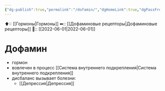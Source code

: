 ```yaml
---
{"dg-publish":true,"permalink":"/dofamin/","dgHomeLink":true,"dgPassFrontmatter":false}
---
```



⬆:: [[Гормоны|Гормоны]]
⬅:: [[Дофаминовые рецепторы|Дофаминовые рецепторы]]
📅:: [[2022-06-01|2022-06-01]]

# Дофамин
- гормон
- вовлечен в процесс [[Система внутреннего подкрепления|Система внутреннего подкрепления]]
- дисбаланс вызывает болезни:
	- [[Депрессия|Депрессия]]